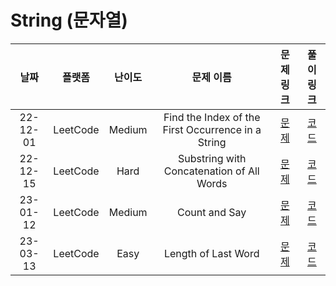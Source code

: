 # String (문자열)

|   날짜   |  플랫폼  | 난이도 |                     문제 이름                      |                                        문제 링크                                         |                                  풀이 링크                                  |
| :------: | :------: | :----: | :------------------------------------------------: | :--------------------------------------------------------------------------------------: | :-------------------------------------------------------------------------: |
| 22-12-01 | LeetCode | Medium | Find the Index of the First Occurrence in a String | [문제](https://leetcode.com/problems/find-the-index-of-the-first-occurrence-in-a-string) | [코드](https://github.com/LeeMir/Algorithm/blob/main/String/Leetcode-28.js) |
| 22-12-15 | LeetCode |  Hard  |     Substring with Concatenation of All Words      |     [문제](https://leetcode.com/problems/substring-with-concatenation-of-all-words)      | [코드](https://github.com/LeeMir/Algorithm/blob/main/String/Leetcode-30.js) |
| 23-01-12 | LeetCode | Medium |                   Count and Say                    |     [문제](https://leetcode.com/problems/substring-with-concatenation-of-all-words)      | [코드](https://github.com/LeeMir/Algorithm/blob/main/String/Leetcode-38.ts) |
| 23-03-13 | LeetCode |  Easy  |                Length of Last Word                 |                [문제](https://leetcode.com/problems/length-of-last-word)                 | [코드](https://github.com/LeeMir/Algorithm/blob/main/String/Leetcode-58.ts) |
